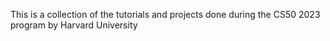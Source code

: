This is a collection of the tutorials and projects done during the CS50 2023 program by Harvard University
